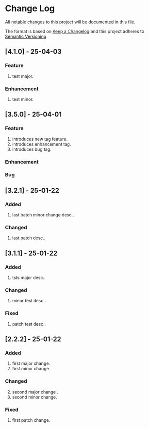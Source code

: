 # Change Log
All notable changes to this project will be documented in this file.

The format is based on [Keep a Changelog](http://keepachangelog.com/)
and this project adheres to [Semantic Versioning](http://semver.org/).

## [4.1.0] - 25-04-03
### Feature
1. test major.
### Enhancement
1. test minor.

## [3.5.0] - 25-04-01
### Feature
1. introduces new tag feature.
2. introduces enhancement tag.
3. introduces bug tag.
### Enhancement
### Bug

## [3.2.1] - 25-01-22
### Added
1. last batch minor change desc..
### Changed
1. last patch desc..

## [3.1.1] - 25-01-22
### Added
1. tsts major desc..
### Changed
1. minor test desc..
### Fixed
1. patch test desc..

## [2.2.2] - 25-01-22
### Added
1. first major change.
1. first minor change.
### Changed
2. second major change .
2. second minor change.
### Fixed
1. first patch change.
